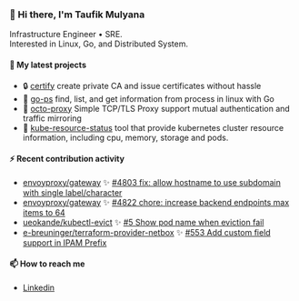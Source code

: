 ### 👋 Hi there, I'm Taufik Mulyana
Infrastructure Engineer • SRE.  
Interested in Linux, Go, and Distributed System. 


#### :seedling: My latest projects
- :lock: [certify](https://github.com/nothinux/certify) create private CA and issue certificates without hassle 
- :penguin: [go-ps](https://github.com/nothinux/go-ps) find, list, and get information from process in linux with Go  
- :octopus: [octo-proxy](https://github.com/nothinux/octo-proxy) Simple TCP/TLS Proxy support mutual authentication and traffic mirroring 
- :crab: [kube-resource-status](https://github.com/nothinux/kube-resource-status/) tool that provide kubernetes cluster resource information, including cpu, memory, storage and pods.  

#### :zap: Recent contribution activity
<!--START:pr-activity-->
- [envoyproxy/gateway](https://github.com/envoyproxy/gateway) :sparkles: [#4803 fix: allow hostname to use subdomain with single label/character](https://github.com/envoyproxy/gateway/pull/4803)  
- [envoyproxy/gateway](https://github.com/envoyproxy/gateway) :sparkles: [#4822 chore: increase backend endpoints max items to 64](https://github.com/envoyproxy/gateway/pull/4822)  
- [ueokande/kubectl-evict](https://github.com/ueokande/kubectl-evict) :sparkles: [#5 Show pod name when eviction fail](https://github.com/ueokande/kubectl-evict/pull/5)  
- [e-breuninger/terraform-provider-netbox](https://github.com/e-breuninger/terraform-provider-netbox) :sparkles: [#553 Add custom field support in IPAM Prefix](https://github.com/e-breuninger/terraform-provider-netbox/pull/553)  
<!--END:pr-activity-->

#### :mailbox: How to reach me
- [Linkedin](https://www.linkedin.com/in/taufik-mulyana/)